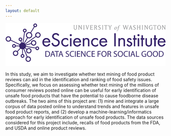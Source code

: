 ```yaml
---
layout: default
---
```


<a href="http://escience.washington.edu/dssg/">
<img src="assets/images/dssg.png">
</a>

In this study, we aim to investigate whether text mining of food product reviews
can aid in the identification and ranking of food safety issues. Specifically,
we focus on assessing whether text mining of the millions of consumer reviews
posted online can be useful for early identification of unsafe food products
that have the potential to cause foodborne disease outbreaks. The two aims of
this project are: (1) mine and integrate a large corpus of data posted online to
understand trends and features in unsafe food product reports, and (2) develop a
machine-learning/informatics approach for early identification of unsafe food
products. The data sources considered for this project include, recalls of food
products from the FDA, and USDA and online product reviews.

